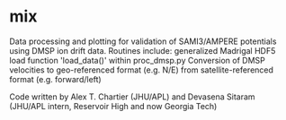 # mix

Data processing and plotting for validation of SAMI3/AMPERE potentials using DMSP ion drift data. 
Routines include:
  generalized Madrigal HDF5 load function 'load_data()' within proc_dmsp.py
  Conversion of DMSP velocities to geo-referenced format (e.g. N/E) from satellite-referenced format (e.g. forward/left)
  
Code written by Alex T. Chartier (JHU/APL) and Devasena Sitaram (JHU/APL intern, Reservoir High and now Georgia Tech)

